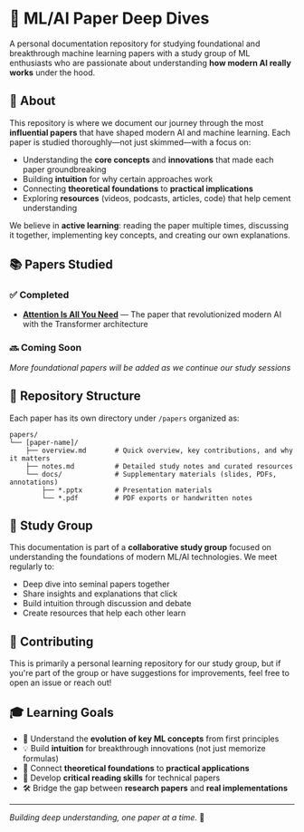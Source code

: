 # 🧠 ML/AI Paper Deep Dives

A personal documentation repository for studying foundational and breakthrough machine learning papers with a study group of ML enthusiasts who are passionate about understanding **how modern AI really works** under the hood.

## 🎯 About

This repository is where we document our journey through the most **influential papers** that have shaped modern AI and machine learning. Each paper is studied thoroughly—not just skimmed—with a focus on:
- Understanding the **core concepts** and **innovations** that made each paper groundbreaking
- Building **intuition** for why certain approaches work
- Connecting **theoretical foundations** to **practical implications**
- Exploring **resources** (videos, podcasts, articles, code) that help cement understanding

We believe in **active learning**: reading the paper multiple times, discussing it together, implementing key concepts, and creating our own explanations.

## 📚 Papers Studied

### ✅ Completed
- **[Attention Is All You Need](./papers/attention-is-all-you-need/)** — The paper that revolutionized modern AI with the Transformer architecture

### 🔜 Coming Soon
*More foundational papers will be added as we continue our study sessions*

## 📂 Repository Structure

Each paper has its own directory under `/papers` organized as:
```
papers/
└── [paper-name]/
    ├── overview.md       # Quick overview, key contributions, and why it matters
    ├── notes.md          # Detailed study notes and curated resources
    └── docs/             # Supplementary materials (slides, PDFs, annotations)
        ├── *.pptx        # Presentation materials
        └── *.pdf         # PDF exports or handwritten notes
```

## 👥 Study Group

This documentation is part of a **collaborative study group** focused on understanding the foundations of modern ML/AI technologies. We meet regularly to:
- Deep dive into seminal papers together
- Share insights and explanations that click
- Build intuition through discussion and debate
- Create resources that help each other learn

## 🤝 Contributing

This is primarily a personal learning repository for our study group, but if you're part of the group or have suggestions for improvements, feel free to open an issue or reach out!

## 🎓 Learning Goals

- 🧩 Understand the **evolution of key ML concepts** from first principles
- 💡 Build **intuition** for breakthrough innovations (not just memorize formulas)
- 🔗 Connect **theoretical foundations** to **practical applications**
- 📖 Develop **critical reading skills** for technical papers
- 🛠️ Bridge the gap between **research papers** and **real implementations**

---
*Building deep understanding, one paper at a time.* 🚀
